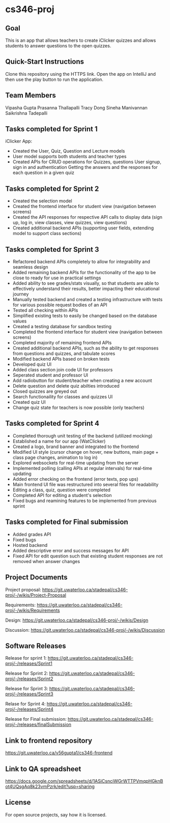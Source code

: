 # cs346-proj

## Goal
This is an app that allows teachers to create iClicker quizzes and allows students to answer questions to the open quizzes.


## Quick-Start Instructions
Clone this repository using the HTTPS link.
Open the app on IntelliJ and then use the play button to run the application.

## Team Members
Vipasha Gupta
Prasanna Thallapalli
Tracy Dong
Sineha Manivannan
Saikrishna Tadepalli

## Tasks completed for Sprint 1
iClicker App:
- Created the User, Quiz, Question and Lecture models
- User model supports both students and teacher types
- Created APIs for 
   CRUD operations for Quizzes, questions
   User signup, sign in and authentication 
   Getting the answers and the responses for each question in a given quiz

## Tasks completed for Sprint 2
- Created the selection model
- Created the frontend interface for student view (navigation between screens)
- Created the API responses for respective API calls to display data (sign up, log in, view classes, view quizzes, view questions)
- Created additional backend APIs (supporting user fields, extending model to support class sections)

## Tasks completed for Sprint 3
- Refactored backend APIs completely to allow for integrability and seamless design
- Added remaining backend APIs for the functionality of the app to be close to ready for use in practical settings
- Added ability to see grades/stats visually, so that students are able to effectively understand their results, better impacting their educational journey
- Manually tested backend and created a testing infrastructure with tests for various possible request bodies of an API
- Tested all checking within APIs
- Simplified existing tests to easily be changed based on the database values
- Created a testing database for sandbox testing
- Completed the frontend interface for student view (navigation between screens)
- Completed majority of remaining frontend APIs
- Created additional backend APIs, such as the ability to get responses from questions and quizzes, and tabulate scores
- Modified backend APIs based on broken tests
- Developed quiz UI
- Added class section join code UI for professors
- Seperated student and professor UI
- Add radiobutton for student/teacher when creating a new account
- Delete question and delete quiz abilties introduced
- Closed quizzes are greyed out
- Search functionaility for classes and quizzes UI
- Created quiz UI
- Change quiz state for teachers is now possible (only teachers)

## Tasks completed for Sprint 4
- Completed thorough unit testing of the backend (utilized mocking)
- Established a name for our app (WatClicker)
- Created a logo, brand banner and integrated to the frontend
- Modified UI style (cursor change on hover, new buttons, main page + class page changes, animation to log in)
- Explored websockets for real-time updating from the server
- Implemented polling (calling APIs at regular intervals) for real-time updating
- Added error checking on the frontend (error texts, pop ups)
- Main frontend UI file was restructured into several files for readability
- Editing a class, quiz, question were completed
- Completed API for editing a student's selection
- Fixed bugs and reamining features to be implemented from previous sprint

## Tasks completed for Final submission
- Added grades API 
- Fixed bugs
- Hosted backend
- Added descriptive error and success messages for API
- Fixed API for edit question such that existing student responses are not removed when answer changes

## Project Documents
Project proposal: https://git.uwaterloo.ca/stadepal/cs346-proj/-/wikis/Project-Proposal

Requirements: https://git.uwaterloo.ca/stadepal/cs346-proj/-/wikis/Requirements

Design: https://git.uwaterloo.ca/stadepal/cs346-proj/-/wikis/Design

Discussion: https://git.uwaterloo.ca/stadepal/cs346-proj/-/wikis/Discussion

## Software Releases
Release for sprint 1: https://git.uwaterloo.ca/stadepal/cs346-proj/-/releases/Sprint1

Release for Sprint 2: https://git.uwaterloo.ca/stadepal/cs346-proj/-/releases/Sprint2

Release for Sprint 3: https://git.uwaterloo.ca/stadepal/cs346-proj/-/releases/Sprint3

Relase for Sprint 4: https://git.uwaterloo.ca/stadepal/cs346-proj/-/releases/Sprint4

Release for Final submission: https://git.uwaterloo.ca/stadepal/cs346-proj/-/releases/finalSubmission

## Link to frontend repository
https://git.uwaterloo.ca/v56gupta1/cs346-frontend

## Link to QA spreadsheet
https://docs.google.com/spreadsheets/d/1ASiCsnciWGrWTTPVmqpHGknBot4UQsgAq8k23vmPzrk/edit?usp=sharing

## License
For open source projects, say how it is licensed.
